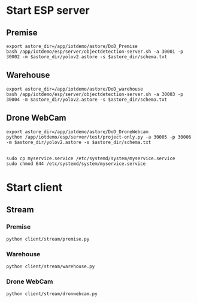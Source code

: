 # Start ESP server

## Premise
```
export astore_dir=/app/iotdemo/astore/DoD_Premise
bash /app/iotdemo/esp/server/objectdetection-server.sh -a 30001 -p 30002 -m $astore_dir/yolov2.astore -s $astore_dir/schema.txt
```

## Warehouse
```
export astore_dir=/app/iotdemo/astore/DoD_warehouse
bash /app/iotdemo/esp/server/objectdetection-server.sh -a 30003 -p 30004 -m $astore_dir/yolov2.astore -s $astore_dir/schema.txt
```

## Drone WebCam
```
export astore_dir=/app/iotdemo/astore/DoD_DroneWebcam
python /app/iotdemo/esp/server/test/project-only.py -a 30005 -p 30006 -m $astore_dir/yolov2.astore -s $astore_dir/schema.txt
```
##
```
sudo cp myservice.service /etc/systemd/system/myservice.service
sudo chmod 644 /etc/systemd/system/myservice.service
```
# Start client

## Stream

### Premise
```
python client/stream/premise.py
```

### Warehouse
```
python client/stream/warehouse.py
```

### Drone WebCam
```
python client/stream/dronwebcam.py
```
